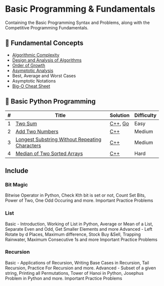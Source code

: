 # Basic Programming & Fundamentals
Containing the Basic Programming Syntax and Problems, along with the Competitive Programming Fundamentals.

## 📌 Fundamental Concepts
- [Algorithmic Complexity](https://blog.algomaster.io/p/57bd4963-462f-4294-a972-4012691fc729)
- [Design and Analysis of Algorithms](https://www.geeksforgeeks.org/design-and-analysis-of-algorithms/)
- [Order of Growth](https://github.com/vrushitpatel/Competitive-Programming/blob/master/%5B01%5D%20Basic%20Programming%20%26%20Fundamentals/%5B01%5D%20Fundamentals/%5B01%5D%20Order%20of%20Growth.md)
- [Asymptotic Analysis](https://github.com/vrushitpatel/Competitive-Programming/blob/master/%5B01%5D%20Basic%20Programming%20%26%20Fundamentals/%5B01%5D%20Fundamentals/%5B02%5D%20Asymptotic%20Analysis.md)
- Best, Average and Worst Cases
- Asymptotic Notations
- [Big-O Cheat Sheet](https://www.bigocheatsheet.com/)

## 📌 Basic Python Programming
| # | Title | Solution | Difficulty |
|---| ----- | -------- | ---------- |
|1|[Two Sum](https://leetcode.com/problems/two-sum/)| [C++](./algorithms/cpp/twoSum/twoSum.cpp), [Go](./algorithms/golang/twoSum/twoSum.go)|Easy|
|2|[Add Two Numbers](https://leetcode.com/problems/add-two-numbers/)| [C++](./algorithms/cpp/addTwoNumbers/addTwoNumbers.cpp)|Medium|
|3|[Longest Substring Without Repeating Characters](https://leetcode.com/problems/longest-substring-without-repeating-characters/)| [C++](./algorithms/cpp/longestSubstringWithoutRepeatingCharacters/longestSubstringWithoutRepeatingCharacters.cpp)|Medium|
|4|[Median of Two Sorted Arrays](https://leetcode.com/problems/median-of-two-sorted-arrays/)| [C++](./algorithms/cpp/medianOfTwoSortedArrays/medianOfTwoSortedArrays.cpp)|Hard|


## Include
### Bit Magic
Bitwise Operator in Python, Check Kth bit is set or not, Count Set Bits, Power of Two, One Odd Occuring and more.
Important Practice Problems

### List
Basic - Introduction, Working of List in Python, Average or Mean of a List, Separate Even and Odd, Get Smaller Elements and more
Advanced - Left Rotate by d Places, Maximum difference, Stock Buy &Sell, Trapping Rainwater, Maximum Consecutive 1s and more
Important Practice Problems

### Recursion
Basic - Applications of Recursion, Writing Base Cases in Recursion, Tail Recursion, Practice For Recursion and more.
Advanced - Subset of a given string, Printing all Permutations, Tower of Hanoi in Python, Josephus Problem in Python and more.
Important Practice Problems
